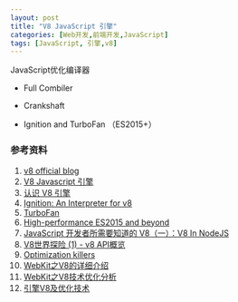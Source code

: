 ```yaml
---
layout: post
title: "V8 JavaScript 引擎"
categories: [Web开发,前端开发,JavaScript]
tags: [JavaScript, 引擎,v8]
---
```




JavaScript优化编译器

+ Full Combiler


+ Crankshaft
+ Ignition and TurboFan （ES2015+）


### 参考资料

1.  [v8 official blog](https://v8project.blogspot.my/)
2.  [V8 Javascript 引擎](http://www.vckbase.com/module/articleContent.php?id=8188)
3.  [认识 V8 引擎](https://zhuanlan.zhihu.com/p/27628685)
4.  [Ignition: An Interpreter for v8](https://docs.google.com/presentation/d/1OqjVqRhtwlKeKfvMdX6HaCIu9wpZsrzqpIVIwQSuiXQ/edit#slide=id.g1357e6d1a4_0_58)
5.  [TurboFan](https://github.com/v8/v8/wiki/TurboFan)
6.  [High-performance ES2015 and beyond](https://v8project.blogspot.my/2017/02/high-performance-es2015-and-beyond.html)
7.  [JavaScript 开发者所需要知道的 V8（一）：V8 In NodeJS](http://huang-jerryc.com/2016/11/08/the-v8-what-javascripter-should-konw-of-v8-in-nodejs/)
8.  [V8世界探险 (1) - v8 API概览](http://blog.csdn.net/lusing/article/details/53035185)
9.  [Optimization killers](https://github.com/petkaantonov/bluebird/wiki/Optimization-killers)
10.  [WebKit之V8的详细介绍](http://blog.csdn.net/sauphy/article/details/50168737)
11.  [WebKit之V8技术优化分析](http://blog.csdn.net/sauphy/article/details/50749430)
12.  [引擎V8及优化技术](http://blog.csdn.net/hgl868/article/details/45095153)


